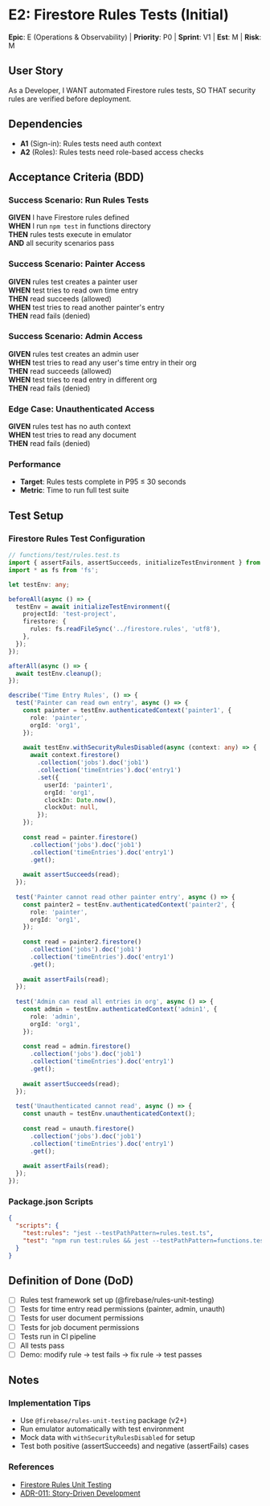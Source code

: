 # E2: Firestore Rules Tests (Initial)

**Epic**: E (Operations & Observability) | **Priority**: P0 | **Sprint**: V1 | **Est**: M | **Risk**: M

## User Story
As a Developer, I WANT automated Firestore rules tests, SO THAT security rules are verified before deployment.

## Dependencies
- **A1** (Sign-in): Rules tests need auth context
- **A2** (Roles): Rules tests need role-based access checks

## Acceptance Criteria (BDD)

### Success Scenario: Run Rules Tests
**GIVEN** I have Firestore rules defined  
**WHEN** I run `npm test` in functions directory  
**THEN** rules tests execute in emulator  
**AND** all security scenarios pass

### Success Scenario: Painter Access
**GIVEN** rules test creates a painter user  
**WHEN** test tries to read own time entry  
**THEN** read succeeds (allowed)  
**WHEN** test tries to read another painter's entry  
**THEN** read fails (denied)

### Success Scenario: Admin Access
**GIVEN** rules test creates an admin user  
**WHEN** test tries to read any user's time entry in their org  
**THEN** read succeeds (allowed)  
**WHEN** test tries to read entry in different org  
**THEN** read fails (denied)

### Edge Case: Unauthenticated Access
**GIVEN** rules test has no auth context  
**WHEN** test tries to read any document  
**THEN** read fails (denied)

### Performance
- **Target**: Rules tests complete in P95 ≤ 30 seconds
- **Metric**: Time to run full test suite

## Test Setup

### Firestore Rules Test Configuration
```typescript
// functions/test/rules.test.ts
import { assertFails, assertSucceeds, initializeTestEnvironment } from '@firebase/rules-unit-testing';
import * as fs from 'fs';

let testEnv: any;

beforeAll(async () => {
  testEnv = await initializeTestEnvironment({
    projectId: 'test-project',
    firestore: {
      rules: fs.readFileSync('../firestore.rules', 'utf8'),
    },
  });
});

afterAll(async () => {
  await testEnv.cleanup();
});

describe('Time Entry Rules', () => {
  test('Painter can read own entry', async () => {
    const painter = testEnv.authenticatedContext('painter1', {
      role: 'painter',
      orgId: 'org1',
    });
    
    await testEnv.withSecurityRulesDisabled(async (context: any) => {
      await context.firestore()
        .collection('jobs').doc('job1')
        .collection('timeEntries').doc('entry1')
        .set({
          userId: 'painter1',
          orgId: 'org1',
          clockIn: Date.now(),
          clockOut: null,
        });
    });
    
    const read = painter.firestore()
      .collection('jobs').doc('job1')
      .collection('timeEntries').doc('entry1')
      .get();
    
    await assertSucceeds(read);
  });
  
  test('Painter cannot read other painter entry', async () => {
    const painter2 = testEnv.authenticatedContext('painter2', {
      role: 'painter',
      orgId: 'org1',
    });
    
    const read = painter2.firestore()
      .collection('jobs').doc('job1')
      .collection('timeEntries').doc('entry1')
      .get();
    
    await assertFails(read);
  });
  
  test('Admin can read all entries in org', async () => {
    const admin = testEnv.authenticatedContext('admin1', {
      role: 'admin',
      orgId: 'org1',
    });
    
    const read = admin.firestore()
      .collection('jobs').doc('job1')
      .collection('timeEntries').doc('entry1')
      .get();
    
    await assertSucceeds(read);
  });
  
  test('Unauthenticated cannot read', async () => {
    const unauth = testEnv.unauthenticatedContext();
    
    const read = unauth.firestore()
      .collection('jobs').doc('job1')
      .collection('timeEntries').doc('entry1')
      .get();
    
    await assertFails(read);
  });
});
```

### Package.json Scripts
```json
{
  "scripts": {
    "test:rules": "jest --testPathPattern=rules.test.ts",
    "test": "npm run test:rules && jest --testPathPattern=functions.test.ts"
  }
}
```

## Definition of Done (DoD)
- [ ] Rules test framework set up (@firebase/rules-unit-testing)
- [ ] Tests for time entry read permissions (painter, admin, unauth)
- [ ] Tests for user document permissions
- [ ] Tests for job document permissions
- [ ] Tests run in CI pipeline
- [ ] All tests pass
- [ ] Demo: modify rule → test fails → fix rule → test passes

## Notes

### Implementation Tips
- Use `@firebase/rules-unit-testing` package (v2+)
- Run emulator automatically with test environment
- Mock data with `withSecurityRulesDisabled` for setup
- Test both positive (assertSucceeds) and negative (assertFails) cases

### References
- [Firestore Rules Unit Testing](https://firebase.google.com/docs/rules/unit-tests)
- [ADR-011: Story-Driven Development](../../adrs/011-story-driven-development.md)
